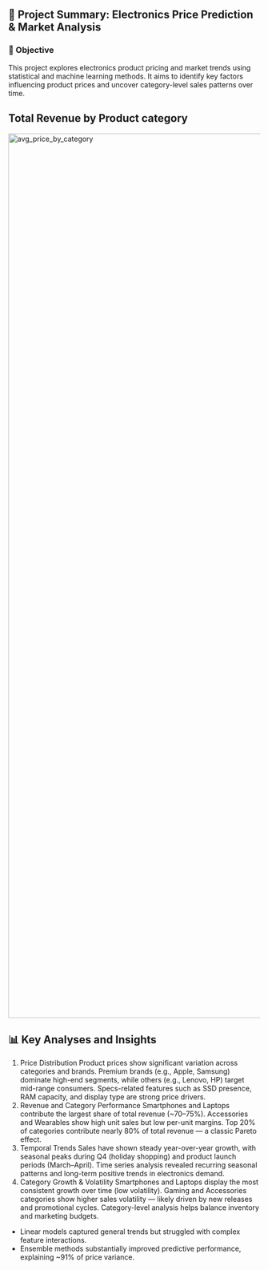 ## 🧾 Project Summary: Electronics Price Prediction & Market Analysis
### 🧠 Objective
This project explores electronics product pricing and market trends using statistical and machine learning methods.
It aims to identify key factors influencing product prices and uncover category-level sales patterns over time.
## Total Revenue by Product category
<img width="2966" height="1766" alt="avg_price_by_category" src="https://github.com/user-attachments/assets/01f3d68c-7068-4504-8ef0-7520ddc613fa" />

## 📊 Key Analyses and Insights
1. Price Distribution
Product prices show significant variation across categories and brands.
Premium brands (e.g., Apple, Samsung) dominate high-end segments, while others (e.g., Lenovo, HP) target mid-range consumers.
Specs-related features such as SSD presence, RAM capacity, and display type are strong price drivers.
2. Revenue and Category Performance
Smartphones and Laptops contribute the largest share of total revenue (~70–75%).
Accessories and Wearables show high unit sales but low per-unit margins.
Top 20% of categories contribute nearly 80% of total revenue — a classic Pareto effect.
3. Temporal Trends
Sales have shown steady year-over-year growth, with seasonal peaks during Q4 (holiday shopping) and product launch periods (March–April).
Time series analysis revealed recurring seasonal patterns and long-term positive trends in electronics demand.
4. Category Growth & Volatility
Smartphones and Laptops display the most consistent growth over time (low volatility).
Gaming and Accessories categories show higher sales volatility — likely driven by new releases and promotional cycles.
Category-level analysis helps balance inventory and marketing budgets.
* Linear models captured general trends but struggled with complex feature interactions.
* Ensemble methods substantially improved predictive performance, explaining ~91% of price variance.
